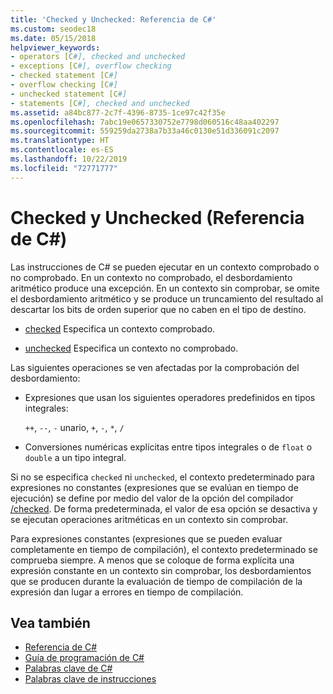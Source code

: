 ```yaml
---
title: 'Checked y Unchecked: Referencia de C#'
ms.custom: seodec18
ms.date: 05/15/2018
helpviewer_keywords:
- operators [C#], checked and unchecked
- exceptions [C#], overflow checking
- checked statement [C#]
- overflow checking [C#]
- unchecked statement [C#]
- statements [C#], checked and unchecked
ms.assetid: a84bc877-2c7f-4396-8735-1ce97c42f35e
ms.openlocfilehash: 7abc19e0657330752e7798d060516c48aa402297
ms.sourcegitcommit: 559259da2738a7b33a46c0130e51d336091c2097
ms.translationtype: HT
ms.contentlocale: es-ES
ms.lasthandoff: 10/22/2019
ms.locfileid: "72771777"
---
```

# <a name="checked-and-unchecked-c-reference"></a>Checked y Unchecked (Referencia de C#)
Las instrucciones de C# se pueden ejecutar en un contexto comprobado o no comprobado. En un contexto no comprobado, el desbordamiento aritmético produce una excepción. En un contexto sin comprobar, se omite el desbordamiento aritmético y se produce un truncamiento del resultado al descartar los bits de orden superior que no caben en el tipo de destino.  
  
- [checked](checked.md) Especifica un contexto comprobado.  
  
- [unchecked](unchecked.md) Especifica un contexto no comprobado.  
  
 Las siguientes operaciones se ven afectadas por la comprobación del desbordamiento:  
  
- Expresiones que usan los siguientes operadores predefinidos en tipos integrales:  
  
     `++`, `--`, `-` unario, `+`, `-`, `*`, `/`  
  
- Conversiones numéricas explícitas entre tipos integrales o de `float` o `double` a un tipo integral.  
  
 Si no se especifica `checked` ni `unchecked`, el contexto predeterminado para expresiones no constantes (expresiones que se evalúan en tiempo de ejecución) se define por medio del valor de la opción del compilador [/checked](../compiler-options/checked-compiler-option.md). De forma predeterminada, el valor de esa opción se desactiva y se ejecutan operaciones aritméticas en un contexto sin comprobar.
 
 Para expresiones constantes (expresiones que se pueden evaluar completamente en tiempo de compilación), el contexto predeterminado se comprueba siempre. A menos que se coloque de forma explícita una expresión constante en un contexto sin comprobar, los desbordamientos que se producen durante la evaluación de tiempo de compilación de la expresión dan lugar a errores en tiempo de compilación.
  
## <a name="see-also"></a>Vea también

- [Referencia de C#](../index.md)
- [Guía de programación de C#](../../programming-guide/index.md)
- [Palabras clave de C#](index.md)
- [Palabras clave de instrucciones](statement-keywords.md)
